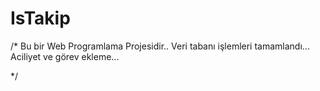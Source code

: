 # IsTakip
/* 
Bu bir Web Programlama Projesidir..
Veri tabanı işlemleri tamamlandı...
Aciliyet ve görev ekleme...

*/
